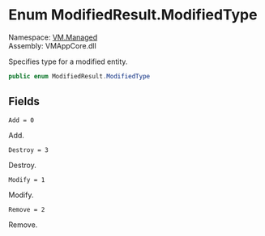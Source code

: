 # Enum ModifiedResult.ModifiedType

Namespace: [VM.Managed](VM.Managed.md)  
Assembly: VMAppCore.dll  

Specifies type for a modified entity.

```csharp
public enum ModifiedResult.ModifiedType
```

## Fields

`Add = 0` 

Add.



`Destroy = 3` 

Destroy.



`Modify = 1` 

Modify.



`Remove = 2` 

Remove.




